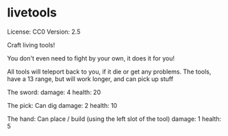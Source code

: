 # livetools

License: CC0
Version: 2.5

Craft living tools!

You don't even need to fight by your own, it does it for you!

All tools will teleport back to you, if it die or get any problems.
The tools, have a 13 range, but will work longer, and can pick up stuff

The sword:
damage: 4
health: 20

The pick:
Can dig
damage: 2
health: 10

The hand:
Can place / build (using the left slot of the tool)
damage: 1
health: 5
